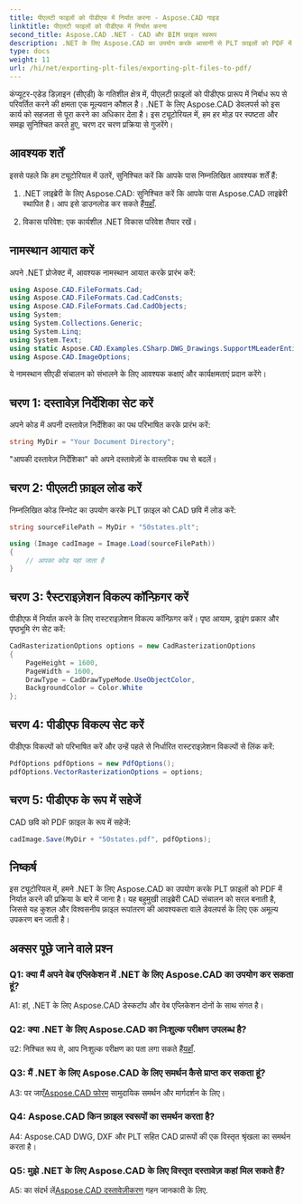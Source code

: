 ```yaml
---
title: पीएलटी फाइलों को पीडीएफ में निर्यात करना - Aspose.CAD गाइड
linktitle: पीएलटी फाइलों को पीडीएफ में निर्यात करना
second_title: Aspose.CAD .NET - CAD और BIM फ़ाइल स्वरूप
description: .NET के लिए Aspose.CAD का उपयोग करके आसानी से PLT फ़ाइलों को PDF में परिवर्तित करें। निर्बाध एकीकरण और विश्वसनीय परिणामों के लिए हमारी चरण-दर-चरण मार्गदर्शिका का पालन करें।
type: docs
weight: 11
url: /hi/net/exporting-plt-files/exporting-plt-files-to-pdf/
---
```

कंप्यूटर-एडेड डिज़ाइन (सीएडी) के गतिशील क्षेत्र में, पीएलटी फ़ाइलों को पीडीएफ प्रारूप में निर्बाध रूप से परिवर्तित करने की क्षमता एक मूल्यवान कौशल है। .NET के लिए Aspose.CAD डेवलपर्स को इस कार्य को सहजता से पूरा करने का अधिकार देता है। इस ट्यूटोरियल में, हम हर मोड़ पर स्पष्टता और समझ सुनिश्चित करते हुए, चरण दर चरण प्रक्रिया से गुजरेंगे।

## आवश्यक शर्तें

इससे पहले कि हम ट्यूटोरियल में उतरें, सुनिश्चित करें कि आपके पास निम्नलिखित आवश्यक शर्तें हैं:

1.  .NET लाइब्रेरी के लिए Aspose.CAD: सुनिश्चित करें कि आपके पास Aspose.CAD लाइब्रेरी स्थापित है। आप इसे डाउनलोड कर सकते हैं[यहाँ](https://releases.aspose.com/cad/net/).

2. विकास परिवेश: एक कार्यशील .NET विकास परिवेश तैयार रखें।

## नामस्थान आयात करें

अपने .NET प्रोजेक्ट में, आवश्यक नामस्थान आयात करके प्रारंभ करें:

```csharp
using Aspose.CAD.FileFormats.Cad;
using Aspose.CAD.FileFormats.Cad.CadConsts;
using Aspose.CAD.FileFormats.Cad.CadObjects;
using System;
using System.Collections.Generic;
using System.Linq;
using System.Text;
using static Aspose.CAD.Examples.CSharp.DWG_Drawings.SupportMLeaderEntityForDWGFormat;
using Aspose.CAD.ImageOptions;
```

ये नामस्थान सीएडी संचालन को संभालने के लिए आवश्यक कक्षाएं और कार्यक्षमताएं प्रदान करेंगे।

## चरण 1: दस्तावेज़ निर्देशिका सेट करें

अपने कोड में अपनी दस्तावेज़ निर्देशिका का पथ परिभाषित करके प्रारंभ करें:

```csharp
string MyDir = "Your Document Directory";
```

"आपकी दस्तावेज़ निर्देशिका" को अपने दस्तावेज़ों के वास्तविक पथ से बदलें।

## चरण 2: पीएलटी फ़ाइल लोड करें

निम्नलिखित कोड स्निपेट का उपयोग करके PLT फ़ाइल को CAD छवि में लोड करें:

```csharp
string sourceFilePath = MyDir + "50states.plt";

using (Image cadImage = Image.Load(sourceFilePath))
{
    // आपका कोड यहां जाता है
}
```

## चरण 3: रैस्टराइज़ेशन विकल्प कॉन्फ़िगर करें

पीडीएफ में निर्यात करने के लिए रास्टराइज़ेशन विकल्प कॉन्फ़िगर करें। पृष्ठ आयाम, ड्राइंग प्रकार और पृष्ठभूमि रंग सेट करें:

```csharp
CadRasterizationOptions options = new CadRasterizationOptions
{
    PageHeight = 1600,
    PageWidth = 1600,
    DrawType = CadDrawTypeMode.UseObjectColor,
    BackgroundColor = Color.White
};
```

## चरण 4: पीडीएफ विकल्प सेट करें

पीडीएफ विकल्पों को परिभाषित करें और उन्हें पहले से निर्धारित रास्टराइज़ेशन विकल्पों से लिंक करें:

```csharp
PdfOptions pdfOptions = new PdfOptions();
pdfOptions.VectorRasterizationOptions = options;
```

## चरण 5: पीडीएफ के रूप में सहेजें

CAD छवि को PDF फ़ाइल के रूप में सहेजें:

```csharp
cadImage.Save(MyDir + "50states.pdf", pdfOptions);
```

## निष्कर्ष

इस ट्यूटोरियल में, हमने .NET के लिए Aspose.CAD का उपयोग करके PLT फ़ाइलों को PDF में निर्यात करने की प्रक्रिया के बारे में जाना है। यह बहुमुखी लाइब्रेरी CAD संचालन को सरल बनाती है, जिससे यह कुशल और विश्वसनीय फ़ाइल रूपांतरण की आवश्यकता वाले डेवलपर्स के लिए एक अमूल्य उपकरण बन जाती है।

## अक्सर पूछे जाने वाले प्रश्न

### Q1: क्या मैं अपने वेब एप्लिकेशन में .NET के लिए Aspose.CAD का उपयोग कर सकता हूं?

A1: हां, .NET के लिए Aspose.CAD डेस्कटॉप और वेब एप्लिकेशन दोनों के साथ संगत है।

### Q2: क्या .NET के लिए Aspose.CAD का निःशुल्क परीक्षण उपलब्ध है?

 उ2: निश्चित रूप से, आप निःशुल्क परीक्षण का पता लगा सकते हैं[यहाँ](https://releases.aspose.com/).

### Q3: मैं .NET के लिए Aspose.CAD के लिए समर्थन कैसे प्राप्त कर सकता हूं?

 A3: पर जाएँ[Aspose.CAD फोरम](https://forum.aspose.com/c/cad/19) सामुदायिक समर्थन और मार्गदर्शन के लिए।

### Q4: Aspose.CAD किन फ़ाइल स्वरूपों का समर्थन करता है?

A4: Aspose.CAD DWG, DXF और PLT सहित CAD प्रारूपों की एक विस्तृत श्रृंखला का समर्थन करता है।

### Q5: मुझे .NET के लिए Aspose.CAD के लिए विस्तृत दस्तावेज़ कहां मिल सकते हैं?

 A5: का संदर्भ लें[Aspose.CAD दस्तावेज़ीकरण](https://reference.aspose.com/cad/net/) गहन जानकारी के लिए.